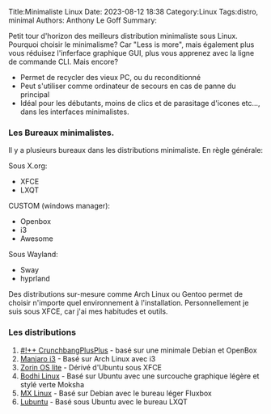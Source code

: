 Title:Minimaliste Linux
Date: 2023-08-12 18:38
Category:Linux
Tags:distro, minimal
Authors: Anthony Le Goff
Summary:

Petit tour d'horizon des meilleurs distribution minimaliste sous Linux. Pourquoi choisir le minimalisme? Car "Less is more", mais également plus vous réduisez l'inferface graphique GUI, plus vous apprenez avec la ligne de commande CLI. Mais encore?

* Permet de recycler des vieux PC, ou du reconditionné
* Peut s'utiliser comme ordinateur de secours en cas de panne du principal
* Idéal pour les débutants, moins de clics et de parasitage d'icones etc..., dans les interfaces minimalistes.


### Les Bureaux minimalistes.

Il y a plusieurs bureaux dans les distributions minimaliste. En règle générale:

Sous X.org:

* XFCE
* LXQT

CUSTOM (windows manager):

* Openbox
* i3
* Awesome

Sous Wayland:

* Sway
* hyprland

Des distributions sur-mesure comme Arch Linux ou Gentoo permet de choisir n'importe quel environnement à l'installation. Personnellement je suis sous XFCE, car j'ai mes habitudes et outils. 

### Les distributions

1. [#!++ CrunchbangPlusPlus](https://www.crunchbangplusplus.org/) - basé sur une minimale Debian et OpenBox
2. [Manjaro i3](https://manjaro.org/download/) - Basé sur Arch Linux avec i3
3. [Zorin OS lite](https://zorin.com/os/pro/#lite) - Dérivé d'Ubuntu sous XFCE
4. [Bodhi Linux](https://www.bodhilinux.com/) - Basé sur Ubuntu avec une surcouche graphique légère et stylé verte Moksha
5. [MX Linux](https://mxlinux.org/download-links/) - Basé sur Debian avec le bureau léger Fluxbox
6. [Lubuntu](https://lubuntu.me/) - Basé sous Ubuntu avec le bureau LXQT

